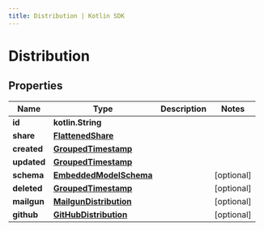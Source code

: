 ```yaml
---
title: Distribution | Kotlin SDK
---
```



# Distribution

## Properties
Name | Type | Description | Notes
------------ | ------------- | ------------- | -------------
**id** | **kotlin.String** |  | 
**share** | [**FlattenedShare**](FlattenedShare) |  | 
**created** | [**GroupedTimestamp**](GroupedTimestamp) |  | 
**updated** | [**GroupedTimestamp**](GroupedTimestamp) |  | 
**schema** | [**EmbeddedModelSchema**](EmbeddedModelSchema) |  |  [optional]
**deleted** | [**GroupedTimestamp**](GroupedTimestamp) |  |  [optional]
**mailgun** | [**MailgunDistribution**](MailgunDistribution) |  |  [optional]
**github** | [**GitHubDistribution**](GitHubDistribution) |  |  [optional]



